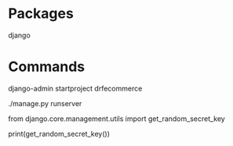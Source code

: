# Packages
django

# Commands

django-admin startproject drfecommerce

./manage.py runserver

from django.core.management.utils import get_random_secret_key

print(get_random_secret_key())